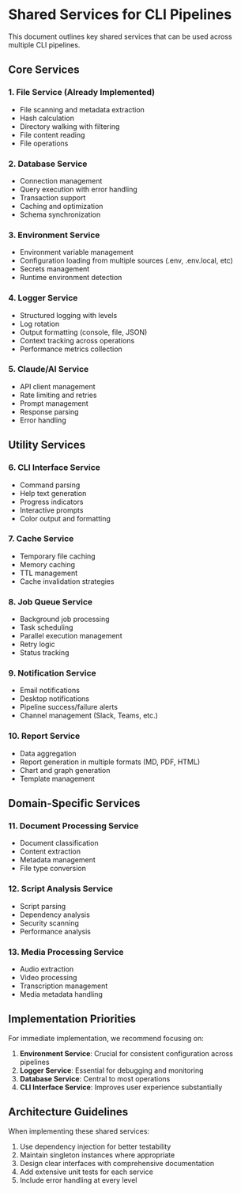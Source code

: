 # Shared Services for CLI Pipelines

This document outlines key shared services that can be used across multiple CLI pipelines.

## Core Services

### 1. File Service (Already Implemented)
- File scanning and metadata extraction
- Hash calculation
- Directory walking with filtering
- File content reading
- File operations

### 2. Database Service
- Connection management
- Query execution with error handling
- Transaction support
- Caching and optimization
- Schema synchronization

### 3. Environment Service
- Environment variable management
- Configuration loading from multiple sources (.env, .env.local, etc)
- Secrets management
- Runtime environment detection

### 4. Logger Service
- Structured logging with levels
- Log rotation
- Output formatting (console, file, JSON)
- Context tracking across operations
- Performance metrics collection

### 5. Claude/AI Service
- API client management
- Rate limiting and retries
- Prompt management
- Response parsing
- Error handling

## Utility Services

### 6. CLI Interface Service
- Command parsing
- Help text generation
- Progress indicators
- Interactive prompts
- Color output and formatting

### 7. Cache Service
- Temporary file caching
- Memory caching
- TTL management
- Cache invalidation strategies

### 8. Job Queue Service
- Background job processing
- Task scheduling
- Parallel execution management
- Retry logic
- Status tracking

### 9. Notification Service
- Email notifications
- Desktop notifications
- Pipeline success/failure alerts
- Channel management (Slack, Teams, etc.)

### 10. Report Service
- Data aggregation
- Report generation in multiple formats (MD, PDF, HTML)
- Chart and graph generation
- Template management

## Domain-Specific Services

### 11. Document Processing Service
- Document classification
- Content extraction
- Metadata management
- File type conversion

### 12. Script Analysis Service
- Script parsing
- Dependency analysis
- Security scanning
- Performance analysis

### 13. Media Processing Service
- Audio extraction
- Video processing
- Transcription management
- Media metadata handling

## Implementation Priorities

For immediate implementation, we recommend focusing on:

1. **Environment Service**: Crucial for consistent configuration across pipelines
2. **Logger Service**: Essential for debugging and monitoring
3. **Database Service**: Central to most operations
4. **CLI Interface Service**: Improves user experience substantially

## Architecture Guidelines

When implementing these shared services:

1. Use dependency injection for better testability
2. Maintain singleton instances where appropriate
3. Design clear interfaces with comprehensive documentation
4. Add extensive unit tests for each service
5. Include error handling at every level